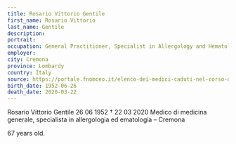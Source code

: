 ```yaml
---
title: Rosario Vittorio Gentile
first_name: Rosario Vittorio
last_name: Gentile
description: 
portrait: 
occupation: General Practitioner, Specialist in Allergology and Hematology
employer: 
city: Cremona
province: Lombardy
country: Italy
source: https://portale.fnomceo.it/elenco-dei-medici-caduti-nel-corso-dellepidemia-di-covid-19/
birth_date: 1952-06-26
death_date: 2020-03-22
---
```


Rosario Vittorio Gentile 26 06 1952 † 22 03 2020
Medico di medicina generale, specialista in allergologia ed ematologia – Cremona

67 years old.
